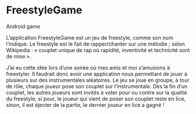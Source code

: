 # FreestyleGame
Android game

L’application FreestyleGame est un jeu de freestyle, comme son nom l’indique. 
Le freestyle est le fait de rapper/chanter sur une mélodie ; selon Wikipedia : « couplet unique de rap où rapidité, inventivité et technicité sont de mise ». 

J’ai eu cette idée lors d’une soirée où mes amis et moi s’amusions à freestyler. 
Il faudrait donc avoir une application nous permettant de jouer à plusieurs sur des instrumentales aléatoires. 
Le jeu se joue en groupe, à tour de rôle, chaque joueur pose son couplet sur l’instrumentale. 
Dès la fin d’un couplet, les autres joueurs sont invités à voter pour ou contre sur la qualité du freestyle, si pour, le joueur qui vient de poser son couplet reste en lice, sinon, il est éjecter de la partie, le dernier joueur en lice a gagné !
